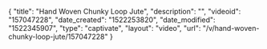{
    "title": "Hand Woven Chunky Loop Jute",
    "description": "",
    "videoid": "157047228",
    "date_created": "1522253820",
    "date_modified": "1522345907",
    "type": "captivate",
    "layout": "video",
    "url": "\/v\/hand-woven-chunky-loop-jute\/157047228"
}